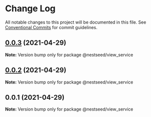 # Change Log

All notable changes to this project will be documented in this file.
See [Conventional Commits](https://conventionalcommits.org) for commit guidelines.

## [0.0.3](https://github.com/fyl080801/nest-test/compare/@nestseed/view_service@0.0.2...@nestseed/view_service@0.0.3) (2021-04-29)

**Note:** Version bump only for package @nestseed/view_service





## [0.0.2](https://github.com/fyl080801/nest-test/compare/@nestseed/view_service@0.0.1...@nestseed/view_service@0.0.2) (2021-04-29)

**Note:** Version bump only for package @nestseed/view_service





## 0.0.1 (2021-04-29)

**Note:** Version bump only for package @nestseed/view_service
